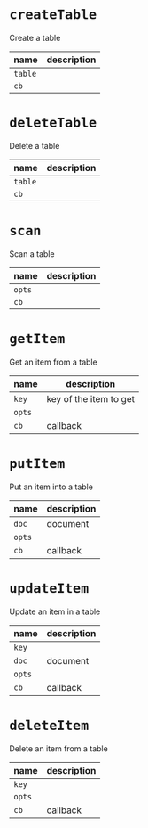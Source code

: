 # `createTable`

Create a table

| name | description |
| ---- | ----------- |
| `table` |  |
| `cb` |  |


# `deleteTable`

Delete a table

| name | description |
| ---- | ----------- |
| `table` |  |
| `cb` |  |


# `scan`

Scan a table

| name | description |
| ---- | ----------- |
| `opts` |  |
| `cb` |  |


# `getItem`

Get an item from a table

| name | description |
| ---- | ----------- |
| `key` | key of the item to get |
| `opts` |  |
| `cb` | callback |


# `putItem`

Put an item into a table

| name | description |
| ---- | ----------- |
| `doc` | document |
| `opts` |  |
| `cb` | callback |


# `updateItem`

Update an item in a table

| name | description |
| ---- | ----------- |
| `key` |  |
| `doc` | document |
| `opts` |  |
| `cb` | callback |


# `deleteItem`

Delete an item from a table

| name | description |
| ---- | ----------- |
| `key` |  |
| `opts` |  |
| `cb` | callback |


